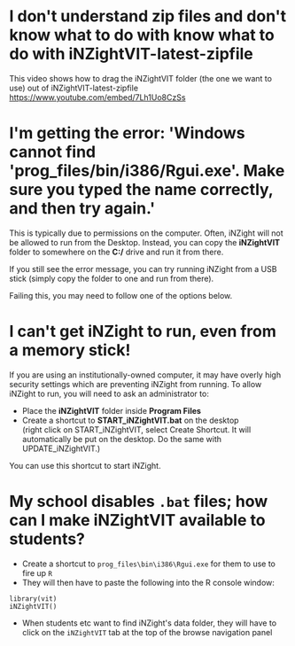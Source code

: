 
# I don't understand zip files and don't know what to do with know what to do with iNZightVIT-latest-zipfile

This video shows how to drag the iNZightVIT folder (the one we want to use) out of iNZightVIT-latest-zipfile<br>
https://www.youtube.com/embed/7Lh1Uo8CzSs


# I'm getting the error: 'Windows cannot find 'prog_files/bin/i386/Rgui.exe'. Make sure you typed the name correctly, and then try again.'

This is typically due to permissions on the computer. Often, iNZight will not be allowed to run from the Desktop. Instead, you can copy the __iNZightVIT__ folder to somewhere on the __C:/__ drive and run it from there.

If you still see the error message, you can try running iNZight from a USB stick (simply copy the folder to one and run from there).

Failing this, you may need to follow one of the options below.


# I can't get iNZight to run, even from a memory stick!

If you are using an institutionally-owned computer, it may have overly high security settings which are preventing iNZight from running. To allow iNZight to run, you will need to ask an administrator to:

- Place the __iNZightVIT__ folder inside __Program Files__
- Create a shortcut to __START_iNZightVIT.bat__ on the desktop <br>
(right click on START_iNZightVIT, select Create Shortcut. It will automatically be put on the desktop. Do the same with UPDATE_iNZightVIT.)

You can use this shortcut to start iNZight.


# My school disables `.bat` files; how can I make iNZightVIT available to students?

- Create a shortcut to `prog_files\bin\i386\Rgui.exe` for them to use to fire up `R`
- They will then have to paste the following into the R console window:
```
library(vit)
iNZightVIT()
```
- When students etc want to find iNZight's data folder, they will have to click on the `iNZightVIT` tab at the top of the browse navigation panel
